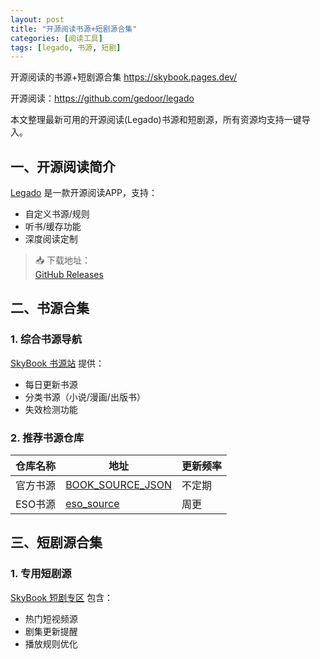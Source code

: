```yaml
---
layout: post
title: "开源阅读书源+短剧源合集"
categories: [阅读工具]
tags: [legado, 书源, 短剧]
---
```

开源阅读的书源+短剧源合集
<https://skybook.pages.dev/>

开源阅读：<https://github.com/gedoor/legado>

本文整理最新可用的开源阅读(Legado)书源和短剧源，所有资源均支持一键导入。

## 一、开源阅读简介
[Legado](https://github.com/gedoor/legado) 是一款开源阅读APP，支持：
- 自定义书源/规则
- 听书/缓存功能
- 深度阅读定制

> 📥 下载地址：  
> [GitHub Releases](https://github.com/gedoor/legado/releases)

## 二、书源合集

### 1. 综合书源导航
[SkyBook 书源站](https://skybook.pages.dev/) 提供：
- 每日更新书源
- 分类书源（小说/漫画/出版书）
- 失效检测功能

### 2. 推荐书源仓库
| 仓库名称 | 地址 | 更新频率 |
|---------|------|---------|
| 官方书源 | [BOOK_SOURCE_JSON](https://github.com/gedoor/legado/blob/master/BOOK_SOURCE_JSON.md) | 不定期 |
| ESO书源 | [eso_source](https://github.com/mabDc/eso_source) | 周更 |

## 三、短剧源合集

### 1. 专用短剧源
[SkyBook 短剧专区](https://skybook.pages.dev/#/drama) 包含：
- 热门短视频源
- 剧集更新提醒
- 播放规则优化
